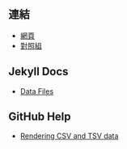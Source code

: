 
## 連結

* [網頁](https://samwhelp.github.io/demo-playlist/dyn/guts)
* [對照組](https://github.com/samwhelp/demo-playlist/tree/gh-pages/all/guts)


## Jekyll Docs


* [Data Files](https://jekyllrb.com/docs/datafiles/)


## GitHub Help

* [Rendering CSV and TSV data](https://help.github.com/articles/rendering-csv-and-tsv-data/)
